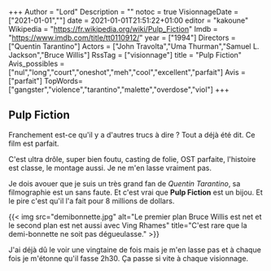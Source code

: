 +++
Author = "Lord"
Description = ""
notoc = true
VisionnageDate = ["2021-01-01",""]
date = 2021-01-01T21:51:22+01:00
editor = "kakoune"
Wikipedia = "https://fr.wikipedia.org/wiki/Pulp_Fiction"
Imdb = "https://www.imdb.com/title/tt0110912/"
year = ["1994"]
Directors = ["Quentin Tarantino"]
Actors = ["John Travolta","Uma Thurman","Samuel L. Jackson","Bruce Willis"]
RssTag = ["visionnage"]
title = "Pulp Fiction"
Avis_possibles = ["nul","long","court","oneshot","meh","cool","excellent","parfait"]
Avis = ["parfait"] 
TopWords=["gangster","violence","tarantino","malette","overdose","viol"]
+++
## Pulp Fiction 
Franchement est-ce qu'il y a d'autres trucs à dire ?
Tout a déjà été dit.
Ce film est parfait.

C'est ultra drôle, super bien foutu, casting de folie, OST parfaite, l'histoire est classe, le montage aussi.
Je ne m'en lasse vraiment pas.

Je dois avouer que je suis un très grand fan de *Quentin Tarantino*, sa filmographie est un sans faute.
Et c'est vrai que **Pulp Fiction** est un bijou.
Et le pire c'est qu'il l'a fait pour 8 millions de dollars.

{{< img src="demibonnette.jpg" alt="Le premier plan Bruce Willis est net et le second plan est net aussi avec Ving Rhames" title="C'est rare que la demi-bonnette ne soit pas dégueulasse." >}}

J'ai déjà dû le voir une vingtaine de fois mais je m'en lasse pas et à chaque fois je m'étonne qu'il fasse 2h30.
Ça passe si vite à chaque visionnage.
